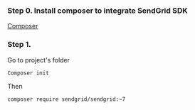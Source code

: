 ### Step 0. Install composer to integrate SendGrid SDK
[Composer](https://getcomposer.org/) 

### Step 1. 

Go to project's folder

```Composer init```

Then

```composer require sendgrid/sendgrid:~7```


